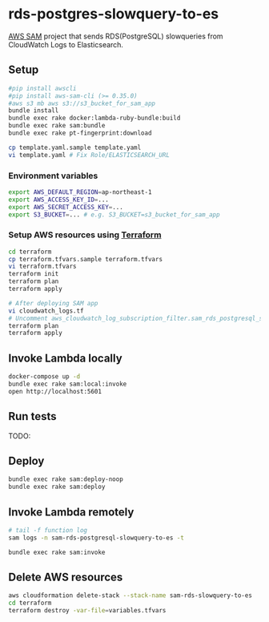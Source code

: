 # rds-postgres-slowquery-to-es

[AWS SAM](https://aws.amazon.com/serverless/sam/) project that sends RDS(PostgreSQL) slowqueries from CloudWatch Logs to Elasticsearch.

## Setup

```sh
#pip install awscli
#pip install aws-sam-cli (>= 0.35.0)
#aws s3 mb aws s3://s3_bucket_for_sam_app
bundle install
bundle exec rake docker:lambda-ruby-bundle:build
bundle exec rake sam:bundle
bundle exec rake pt-fingerprint:download

cp template.yaml.sample template.yaml
vi template.yaml # Fix Role/ELASTICSEARCH_URL
```

### Environment variables

```sh
export AWS_DEFAULT_REGION=ap-northeast-1
export AWS_ACCESS_KEY_ID=...
export AWS_SECRET_ACCESS_KEY=...
export S3_BUCKET=... # e.g. S3_BUCKET=s3_bucket_for_sam_app
```

### Setup AWS resources using [Terraform](https://www.terraform.io)

```sh
cd terraform
cp terraform.tfvars.sample terraform.tfvars
vi terraform.tfvars
terraform init
terraform plan
terraform apply

# After deploying SAM app
vi cloudwatch_logs.tf
# Uncomment aws_cloudwatch_log_subscription_filter.sam_rds_postgresql_slowquery_to_es
terraform plan
terraform apply
```

## Invoke Lambda locally

```sh
docker-compose up -d
bundle exec rake sam:local:invoke
open http://localhost:5601
```

## Run tests

TODO:

## Deploy

```sh
bundle exec rake sam:deploy-noop
bundle exec rake sam:deploy
```

## Invoke Lambda remotely

```sh
# tail -f function log
sam logs -n sam-rds-postgresql-slowquery-to-es -t
```

```sh
bundle exec rake sam:invoke
```

## Delete AWS resources

```sh
aws cloudformation delete-stack --stack-name sam-rds-slowquery-to-es
cd terraform
terraform destroy -var-file=variables.tfvars
```
